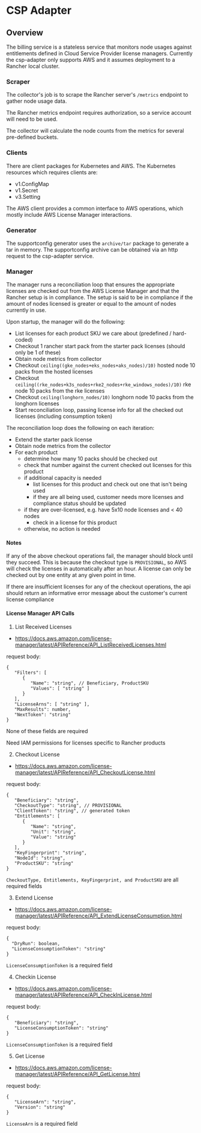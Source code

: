 # CSP Adapter

## Overview

The billing service is a stateless service that monitors node usages against entitlements defined in Cloud Service Provider license managers. Currently the csp-adapter only supports AWS and it assumes deployment to a Rancher local cluster.

### Scraper

The collector's job is to scrape the Rancher server's `/metrics` endpoint to gather node usage data.

The Rancher metrics endpoint requires authorization, so a service account will need to be used. 

The collector will calculate the node counts from the metrics for several pre-defined buckets.

### Clients

There are client packages for Kubernetes and AWS. The Kubernetes resources which requires clients are:
- v1.ConfigMap
- v1.Secret
- v3.Setting

The AWS client provides a common interface to AWS operations, which mostly include AWS License Manager interactions. 

### Generator

The supportconfig generator uses the `archive/tar` package to generate a tar in memory. The supportconfig archive can be obtained via an http request to the csp-adapter service.

### Manager

The manager runs a reconciliation loop that ensures the appropriate licenses are checked out from the AWS License Manager and that the Rancher setup is in compliance. The setup is said to be in compliance if the amount of nodes licensed is greater or equal to the amount of nodes currently in use.

Upon startup, the manager will do the following:
- List licenses for each product SKU we care about (predefined / hard-coded)
- Checkout 1 rancher start pack from the starter pack licenses (should only be 1 of these)
- Obtain node metrics from collector
- Checkout `ceiling((gke_nodes+eks_nodes+aks_nodes)/10)` hosted node 10 packs from the hosted licenses
- Checkout `ceiling((rke_nodes+k3s_nodes+rke2_nodes+rke_windows_nodes)/10)` rke node 10 packs from the rke licenses
- Checkout `ceiling(longhorn_nodes/10)` longhorn node 10 packs from the longhorn licenses
- Start reconciliation loop, passing license info for all the checked out licenses (including consumption token)

The reconciliation loop does the following on each iteration:
- Extend the starter pack license
- Obtain node metrics from the collector
- For each product
  - determine how many 10 packs should be checked out
  - check that number against the current checked out licenses for this product
  - if additional capacity is needed
    - list licenses for this product and check out one that isn't being used
    - if they are all being used, customer needs more licenses and compliance status should be updated
  - if they are over-licensed, e.g. have 5x10 node licenses and < 40 nodes
    - check in a license for this product
  - otherwise, no action is needed

#### Notes

If any of the above checkout operations fail, the manager should block until they succeed. 
This is because the checkout type is `PROVISIONAL`, so AWS will check the licenses in automatically after an hour.
A license can only be checked out by one entity at any given point in time.

If there are insufficient licenses for any of the checkout operations, the api should return an informative error message about the customer's current license compliance

#### License Manager API Calls

1. List Received Licenses
- https://docs.aws.amazon.com/license-manager/latest/APIReference/API_ListReceivedLicenses.html

request body:
```
{
   "Filters": [ 
      { 
         "Name": "string", // Beneficiary, ProductSKU
         "Values": [ "string" ]
      }
   ],
   "LicenseArns": [ "string" ],
   "MaxResults": number,
   "NextToken": "string"
}
```
None of these fields are required

Need IAM permissions for licenses specific to Rancher products

2. Checkout License
- https://docs.aws.amazon.com/license-manager/latest/APIReference/API_CheckoutLicense.html

request body:
```
{
   "Beneficiary": "string",
   "CheckoutType": "string", // PROVISIONAL
   "ClientToken": "string", // generated token
   "Entitlements": [ 
      { 
         "Name": "string",
         "Unit": "string",
         "Value": "string"
      }
   ],
   "KeyFingerprint": "string",
   "NodeId": "string",
   "ProductSKU": "string"
}
```

`CheckoutType, Entitlements, KeyFingerprint, and ProductSKU` are all required fields

3. Extend License
- https://docs.aws.amazon.com/license-manager/latest/APIReference/API_ExtendLicenseConsumption.html

request body:
```
{
  "DryRun": boolean,
  "LicenseConsumptionToken": "string"
}
```

`LicenseConsumptionToken` is a required field

4. Checkin License
- https://docs.aws.amazon.com/license-manager/latest/APIReference/API_CheckInLicense.html

request body:
```
{
   "Beneficiary": "string",
   "LicenseConsumptionToken": "string"
}
```

`LicenseConsumptionToken` is a required field

5. Get License
- https://docs.aws.amazon.com/license-manager/latest/APIReference/API_GetLicense.html

request body:
```
{
   "LicenseArn": "string",
   "Version": "string"
}
```

`LicenseArn` is a required field
